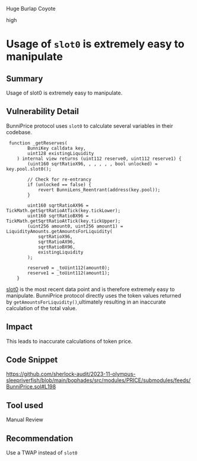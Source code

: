 Huge Burlap Coyote

high

# Usage of `slot0` is extremely easy to manipulate

## Summary
Usage of slot0 is extremely easy to manipulate.

## Vulnerability Detail
BunniPrice protocol uses `slot0` to calculate several variables in their codebase.
```solidity
 function _getReserves(
        BunniKey calldata key,
        uint128 existingLiquidity
    ) internal view returns (uint112 reserve0, uint112 reserve1) {
        (uint160 sqrtRatioX96, , , , , , bool unlocked) = key.pool.slot0();

        // Check for re-entrancy
        if (unlocked == false) {
            revert BunniLens_Reentrant(address(key.pool));
        }

        uint160 sqrtRatioAX96 = TickMath.getSqrtRatioAtTick(key.tickLower);
        uint160 sqrtRatioBX96 = TickMath.getSqrtRatioAtTick(key.tickUpper);
        (uint256 amount0, uint256 amount1) = LiquidityAmounts.getAmountsForLiquidity(
            sqrtRatioX96,
            sqrtRatioAX96,
            sqrtRatioBX96,
            existingLiquidity
        );

        reserve0 = _toUint112(amount0);
        reserve1 = _toUint112(amount1);
    }

```
[slot0](https://docs.uniswap.org/contracts/v3/reference/core/interfaces/pool/IUniswapV3PoolState#slot0) is the most recent data point and is therefore extremely easy to manipulate.
BunniPrice protocol directly uses the token values returned by `getAmountsForLiquidity()`,ultimately resulting in an inaccurate calculation of the total value.

## Impact
This leads to inaccurate calculations of token price.
## Code Snippet
https://github.com/sherlock-audit/2023-11-olympus-sleepriverfish/blob/main/bophades/src/modules/PRICE/submodules/feeds/BunniPrice.sol#L198

## Tool used

Manual Review

## Recommendation
Use a TWAP instead of `slot0`
